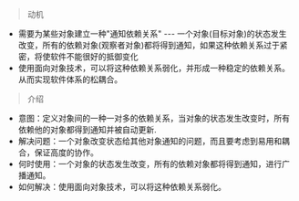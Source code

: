 > 动机

- 需要为某些对象建立一种"通知依赖关系" --- 一个对象(目标对象)的状态发生改变，所有的依赖对象(观察者对象)都将得到通知，如果这种依赖关系过于紧密，将使软件不能很好的抵御变化
- 使用面向对象技术，可以将这种依赖关系弱化，并形成一种稳定的依赖关系。从而实现软件体系的松耦合。

> 介绍

- 意图：定义对象间的一种一对多的依赖关系，当对象的状态发生改变时，所有依赖他的对象都得到通知并被自动更新.
- 解决问题：一个对象改变状态给其他对象通知的问题，而且要考虑到易用和耦合，保证高度的协作。
- 何时使用：一个对象的状态发生改变，所有的依赖对象都将得到通知，进行广播通知。
- 如何解决：使用面向对象技术，可以将这种依赖关系弱化。
